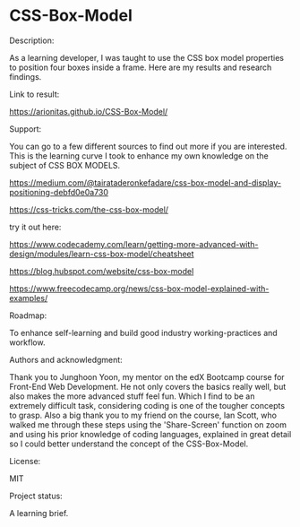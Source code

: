 # CSS-Box-Model

Description:

As a learning developer, I was taught to use the CSS box model properties to position four boxes inside a frame. Here are my results and research findings.

Link to result:

https://arionitas.github.io/CSS-Box-Model/

Support:

You can go to a few different sources to find out more if you are interested. This is the learning curve I took to enhance my own knowledge on the subject of CSS BOX MODELS.

https://medium.com/@tairataderonkefadare/css-box-model-and-display-positioning-debfd0e0a730

https://css-tricks.com/the-css-box-model/

try it out here:

https://www.codecademy.com/learn/getting-more-advanced-with-design/modules/learn-css-box-model/cheatsheet

https://blog.hubspot.com/website/css-box-model

https://www.freecodecamp.org/news/css-box-model-explained-with-examples/



Roadmap:

To enhance self-learning and build good industry working-practices and workflow.


Authors and acknowledgment:

Thank you to Junghoon Yoon, my mentor on the edX Bootcamp course for Front-End Web Development. He not only covers the basics really well, but also makes the more advanced stuff feel fun. Which I find to be an extremely difficult task, considering coding is one of the tougher concepts to grasp. Also a big thank you to my friend on the course, Ian Scott, who walked me through these steps using the 'Share-Screen' function on zoom and using his prior knowledge of coding languages, explained in great detail so I could better understand the concept of the CSS-Box-Model. 

License:

MIT

Project status:

A learning brief.

